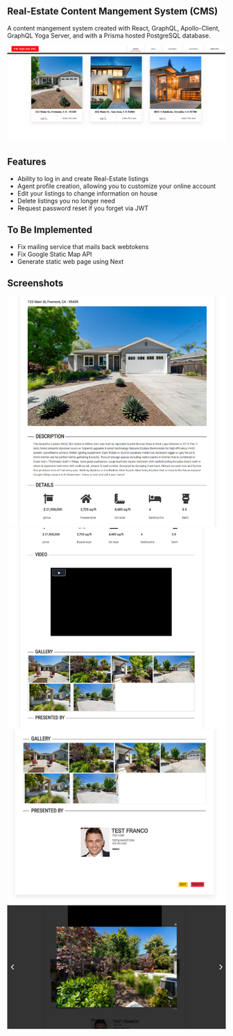 ## Real-Estate Content Mangement System (CMS)

A content mangement system created with React, GraphQL, Apollo-Client, GraphQL Yoga Server, and with a Prisma hosted PostgreSQL
database.


![Screenshot](./screen-shots/cms-1.png)

## Features
* Ability to log in and create Real-Estate listings
* Agent profile creation, allowing you to customize your online account
* Edit your listings to change information on house 
* Delete listings you no longer need
* Request password reset if you forget via JWT

## To Be Implemented
* Fix mailing service that mails back webtokens
* Fix Google Static Map API
* Generate static web page using Next 


## Screenshots

![image](./screen-shots/cms-2.png)
![image](./screen-shots/cms-3.png)
![image](./screen-shots/cms-5.png)
![image](./screen-shots/cms-gallery.png)







